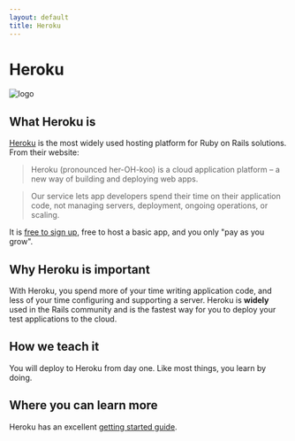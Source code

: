 ```yaml
---
layout: default
title: Heroku
---
```


Heroku
======
![logo](https://d1lpkba4w1baqt.cloudfront.net/heroku-logo-light-234x60.png)

What Heroku is
---
[Heroku](http://heroku.com/) is the most widely used hosting platform for Ruby on Rails solutions. From their website:

> Heroku (pronounced her-OH-koo) is a cloud application platform – a new way of building and deploying web apps.

> Our service lets app developers spend their time on their application code, not managing servers, deployment, ongoing operations, or scaling.

It is [free to sign up](https://id.heroku.com/signup), free to host a basic app, and you only "pay as you grow".

Why Heroku is important
---

With Heroku, you spend more of your time writing application code, and less of your time configuring and supporting a server.  Heroku is **widely** used in the Rails community and is the fastest way for you to deploy your test applications to the cloud.

How we teach it
---

You will deploy to Heroku from day one. Like most things, you learn by doing.

Where you can learn more
---

Heroku has an excellent [getting started guide](https://devcenter.heroku.com/articles/getting-started-with-rails4).